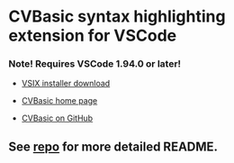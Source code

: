 # CVBasic syntax highlighting extension for VSCode 

### Note! Requires VSCode 1.94.0 or later!
* [VSIX installer download](https://github.com/scomx/cvbasic-vscode-ext/releases)

* [CVBasic home page](https://nanochess.org/cvbasic.html) 
* [CVBasic on GitHub](https://github.com/nanochess/CVBasic)


## See [repo](https://github.com/scomx/cvbasic-vscode-ext/tree/main/cvbasic-lang) for more detailed README.
